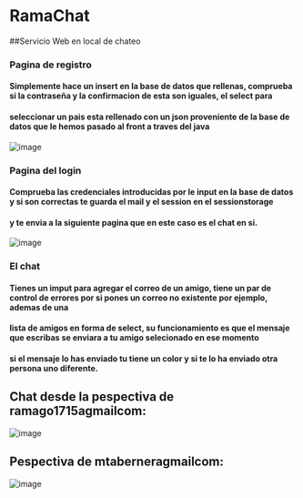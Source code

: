 # RamaChat
##Servicio Web en local de chateo


### Pagina de registro
#### Simplemente hace un insert en la base de datos que rellenas, comprueba si la contraseña y la confirmacion de esta son iguales, el select para
#### seleccionar un pais esta rellenado con un json proveniente de la base de datos que le hemos pasado al front a traves del java
![image](https://github.com/Ramago1715/RamaChat/assets/74196893/0feb04d9-c64f-4bbb-88c5-66e4b1d3aaf2)



### Pagina del login
#### Comprueba las credenciales introducidas por le input en la base de datos y si son correctas te guarda el mail y el session en el sessionstorage
#### y te envia a la siguiente pagina que en este caso es el chat en si.
![image](https://github.com/Ramago1715/RamaChat/assets/74196893/45611e30-9860-427c-b8c0-867f220946b1)

### El chat
#### Tienes un imput para agregar el correo de un amigo, tiene un par de control de errores por si pones un correo no existente por ejemplo, ademas de una 
#### lista de amigos en forma de select, su funcionamiento es que el mensaje que escribas se enviara a tu amigo selecionado en ese momento
#### si el mensaje lo has enviado tu tiene un color y si te lo ha enviado otra persona uno diferente.

## Chat desde la pespectiva de ramago1715agmailcom:
![image](https://github.com/Ramago1715/RamaChat/assets/74196893/f1f68842-4c7a-4b71-8573-5ee2e8cbdc05)

## Pespectiva de mtaberneragmailcom:
![image](https://github.com/Ramago1715/RamaChat/assets/74196893/86d87a36-1074-4936-995a-75abeb150733)
